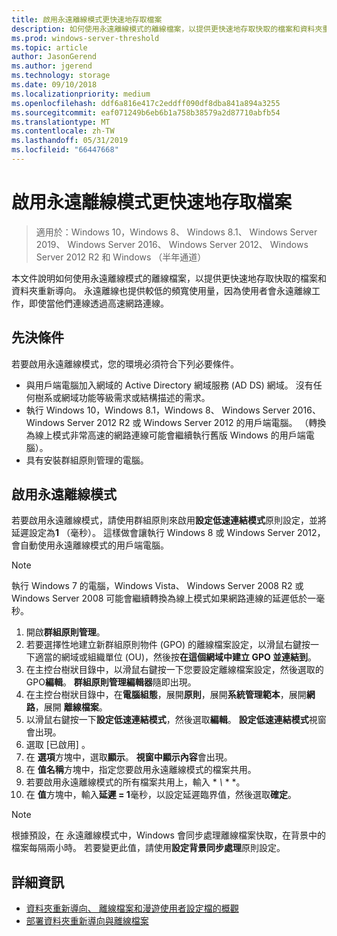 ```yaml
---
title: 啟用永遠離線模式更快速地存取檔案
description: 如何使用永遠離線模式的離線檔案，以提供更快速地存取快取的檔案和資料夾重新導向。
ms.prod: windows-server-threshold
ms.topic: article
author: JasonGerend
ms.author: jgerend
ms.technology: storage
ms.date: 09/10/2018
ms.localizationpriority: medium
ms.openlocfilehash: ddf6a816e417c2eddff090df8dba841a894a3255
ms.sourcegitcommit: eaf071249b6eb6b1a758b38579a2d87710abfb54
ms.translationtype: MT
ms.contentlocale: zh-TW
ms.lasthandoff: 05/31/2019
ms.locfileid: "66447668"
---
```

# <a name="enable-always-offline-mode-for-faster-access-to-files"></a>啟用永遠離線模式更快速地存取檔案

>適用於：Windows 10，Windows 8、 Windows 8.1、 Windows Server 2019、 Windows Server 2016、 Windows Server 2012、 Windows Server 2012 R2 和 Windows （半年通道）

本文件說明如何使用永遠離線模式的離線檔案，以提供更快速地存取快取的檔案和資料夾重新導向。 永遠離線也提供較低的頻寬使用量，因為使用者會永遠離線工作，即使當他們連線透過高速網路連線。

## <a name="prerequisites"></a>先決條件

若要啟用永遠離線模式，您的環境必須符合下列必要條件。

- 與用戶端電腦加入網域的 Active Directory 網域服務 (AD DS) 網域。 沒有任何樹系或網域功能等級需求或結構描述的需求。
- 執行 Windows 10，Windows 8.1，Windows 8、 Windows Server 2016、 Windows Server 2012 R2 或 Windows Server 2012 的用戶端電腦。 （轉換為線上模式非常高速的網路連線可能會繼續執行舊版 Windows 的用戶端電腦）。
- 具有安裝群組原則管理的電腦。

## <a name="enable-always-offline-mode"></a>啟用永遠離線模式

若要啟用永遠離線模式，請使用群組原則來啟用**設定低速連結模式**原則設定，並將延遲設定為**1** （毫秒）。 這樣做會讓執行 Windows 8 或 Windows Server 2012，會自動使用永遠離線模式的用戶端電腦。

>[!NOTE]
>執行 Windows 7 的電腦，Windows Vista、 Windows Server 2008 R2 或 Windows Server 2008 可能會繼續轉換為線上模式如果網路連線的延遲低於一毫秒。

1. 開啟**群組原則管理**。
2. 若要選擇性地建立新群組原則物件 (GPO) 的離線檔案設定，以滑鼠右鍵按一下適當的網域或組織單位 (OU)，然後按**在這個網域中建立 GPO 並連結到**。
3. 在主控台樹狀目錄中，以滑鼠右鍵按一下您要設定離線檔案設定，然後選取的 GPO**編輯**。 **群組原則管理編輯器**隨即出現。
4. 在主控台樹狀目錄中，在**電腦組態**，展開**原則**，展開**系統管理範本**，展開**網路**，展開 **離線檔案**。
5. 以滑鼠右鍵按一下**設定低速連結模式**，然後選取**編輯**。 **設定低速連結模式**視窗會出現。
6. 選取 [已啟用]  。
7. 在 **選項**方塊中，選取**顯示**。 **視窗中顯示內容**會出現。
8. 在 **值名稱**方塊中，指定您要啟用永遠離線模式的檔案共用。
9. 若要啟用永遠離線模式的所有檔案共用上，輸入 * *\\* * *。
10. 在 **值**方塊中，輸入**延遲 = 1**毫秒，以設定延遲臨界值，然後選取**確定**。

>[!NOTE]
>根據預設，在 永遠離線模式中，Windows 會同步處理離線檔案快取，在背景中的檔案每隔兩小時。 若要變更此值，請使用**設定背景同步處理**原則設定。

## <a name="more-information"></a>詳細資訊

* [資料夾重新導向、 離線檔案和漫遊使用者設定檔的概觀](folder-redirection-rup-overview.md)
* [部署資料夾重新導向與離線檔案](deploy-folder-redirection.md)